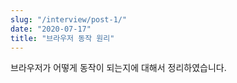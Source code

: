 ```yaml
---
slug: "/interview/post-1/"
date: "2020-07-17"
title: "브라우저 동작 원리"
---
```


브라우저가 어떻게 동작이 되는지에 대해서 정리하였습니다.


